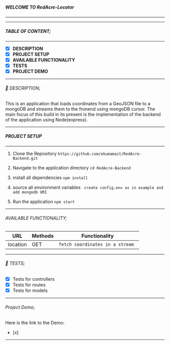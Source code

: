 ##### WELCOME TO RedAcre-Locator
------------

------------

##### TABLE OF CONTENT;

------------

- [x] **DESCRIPTION**
- [x] **PROJECT SETUP**
- [x] **AVAILABLE FUNCTIONALITY**
- [x] **TESTS**
- [x] **PROJECT DEMO**

------------

###### :page_facing_up: DESCRIPTION;

This is an application that loads coordinates from a GeoJSON file to a mongoDB and streams them to the fronend using mongoDB cursor. The main focus of this build in its present is the implementation of the backend of the application using Node(express).

------------

##### PROJECT SETUP

------------

1. Clone the Repository
` https://github.com/ekumamait/RedAcre-Backend.git `

2. Navigate to the application directory
` cd RedAcre-Backend `

3. install all dependencies
` npm install `

4. source all environment variables
` create config.env as in example and add mongodb URI`

5. Run the application
` npm start `

------------

###### AVAILABLE FUNCTIONALITY;

| URL     | Methods | Functionality       |
| ------- | ------- | ------------------- |
| location | GET    | `fetch coordinates in a stream `  |


------------

###### :microscope: TESTS;

- [x] Tests for controllers
- [x] Tests for routes
- [x] Tests for models

------------

###### Project Demo;

Here is the link to the Demo:
- [x]

------------